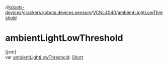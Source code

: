 //[kobots-devices](../../../index.md)/[crackers.kobots.devices.sensors](../index.md)/[VCNL4040](index.md)/[ambientLightLowThreshold](ambient-light-low-threshold.md)

# ambientLightLowThreshold

[jvm]\
var [ambientLightLowThreshold](ambient-light-low-threshold.md): [Short](https://kotlinlang.org/api/latest/jvm/stdlib/kotlin/-short/index.html)
